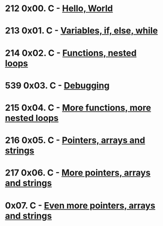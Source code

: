 # 212 0x00. C - [Hello, World](https://github.com/enyewabyu/alx-low_level_programming/tree/master/0x00-hello_world)
# 213 0x01. C - [Variables, if, else, while](https://github.com/enyewabyu/alx-low_level_programming/tree/master/0x01-variables_if_else_while) 
# 214 0x02. C - [Functions, nested loops](https://github.com/enyewabyu/alx-low_level_programming/tree/master/0x02-functions_nested_loops) 
# 539 0x03. C - [Debugging](https://github.com/enyewabyu/alx-low_level_programming/tree/master/0x03-debugging) 
# 215 0x04. C - [More functions, more nested loops]() 
# 216 0x05. C - [Pointers, arrays and strings]()
# 217 0x06. C - [More pointers, arrays and strings]()  
#     0x07. C - [Even more pointers, arrays and strings]()
